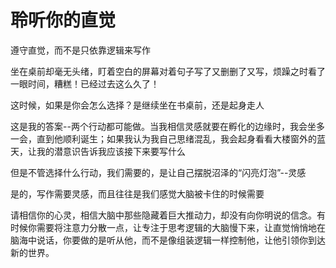 # 聆听你的直觉

遵守直觉，而不是只依靠逻辑来写作

坐在桌前却毫无头绪，盯着空白的屏幕对着句子写了又删删了又写，烦躁之时看了一眼时间，糟糕！已经过去这么久了！

这时候，如果是你会怎么选择？是继续坐在书桌前，还是起身走人

这是我的答案--两个行动都可能做。当我相信灵感就要在孵化的边缘时，我会坐多一会，直到他顺利诞生；如果我认为我自己思绪混乱，我会起身看看大楼窗外的蓝天，让我的潜意识告诉我应该接下来要写什么

但是不管选择什么行动，我们需要的，是让自己摆脱沼泽的“闪亮灯泡”--灵感

是的，写作需要灵感，而且往往是我们感觉大脑被卡住的时候需要

请相信你的心灵，相信大脑中那些隐藏着巨大推动力，却没有向你明说的信念。有时候你需要将注意力分散一点，让专注于思考逻辑的大脑慢下来，让直觉悄悄地在脑海中说话，你要做的是听从他，而不是像组装逻辑一样控制他，让他引领你到达新的世界。